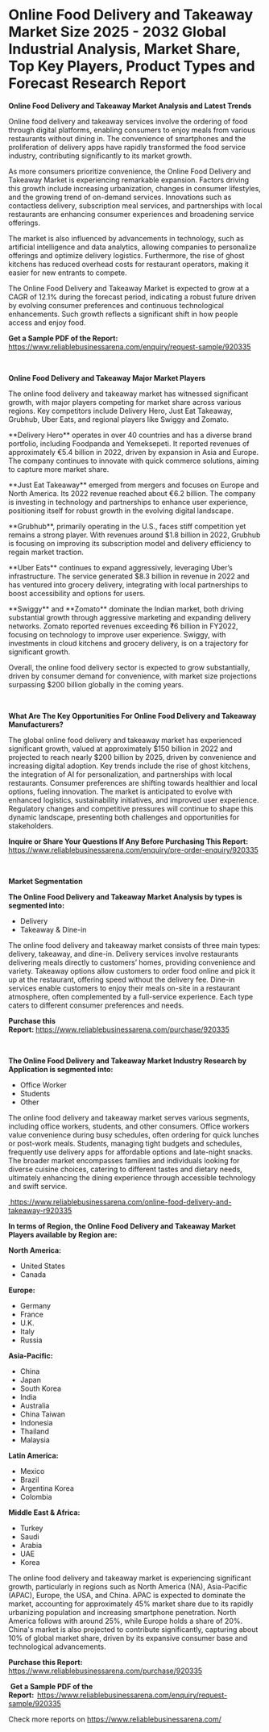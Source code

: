 <p><h1>Online Food Delivery and Takeaway Market Size 2025 - 2032 Global Industrial Analysis, Market Share, Top Key Players, Product Types and Forecast Research Report</h1></p><p><strong>Online Food Delivery and Takeaway Market Analysis and Latest Trends</strong></p>
<p><p>Online food delivery and takeaway services involve the ordering of food through digital platforms, enabling consumers to enjoy meals from various restaurants without dining in. The convenience of smartphones and the proliferation of delivery apps have rapidly transformed the food service industry, contributing significantly to its market growth.</p><p>As more consumers prioritize convenience, the Online Food Delivery and Takeaway Market is experiencing remarkable expansion. Factors driving this growth include increasing urbanization, changes in consumer lifestyles, and the growing trend of on-demand services. Innovations such as contactless delivery, subscription meal services, and partnerships with local restaurants are enhancing consumer experiences and broadening service offerings.</p><p>The market is also influenced by advancements in technology, such as artificial intelligence and data analytics, allowing companies to personalize offerings and optimize delivery logistics. Furthermore, the rise of ghost kitchens has reduced overhead costs for restaurant operators, making it easier for new entrants to compete.</p><p>The Online Food Delivery and Takeaway Market is expected to grow at a CAGR of 12.1% during the forecast period, indicating a robust future driven by evolving consumer preferences and continuous technological enhancements. Such growth reflects a significant shift in how people access and enjoy food.</p></p>
<p><strong>Get a Sample PDF of the Report:&nbsp;</strong> <a href="https://www.reliablebusinessarena.com/enquiry/request-sample/920335?utm_campaign=2630&utm_medium=2&utm_source=Github&utm_content=ia&utm_term=07032025&utm_id=online-food-delivery-and-takeaway">https://www.reliablebusinessarena.com/enquiry/request-sample/920335</a></p>
<p>&nbsp;</p>
<p><strong>Online Food Delivery and Takeaway Major Market Players</strong></p>
<p><p>The online food delivery and takeaway market has witnessed significant growth, with major players competing for market share across various regions. Key competitors include Delivery Hero, Just Eat Takeaway, Grubhub, Uber Eats, and regional players like Swiggy and Zomato.</p><p>**Delivery Hero** operates in over 40 countries and has a diverse brand portfolio, including Foodpanda and Yemeksepeti. It reported revenues of approximately €5.4 billion in 2022, driven by expansion in Asia and Europe. The company continues to innovate with quick commerce solutions, aiming to capture more market share.</p><p>**Just Eat Takeaway** emerged from mergers and focuses on Europe and North America. Its 2022 revenue reached about €6.2 billion. The company is investing in technology and partnerships to enhance user experience, positioning itself for robust growth in the evolving digital landscape.</p><p>**Grubhub**, primarily operating in the U.S., faces stiff competition yet remains a strong player. With revenues around $1.8 billion in 2022, Grubhub is focusing on improving its subscription model and delivery efficiency to regain market traction.</p><p>**Uber Eats** continues to expand aggressively, leveraging Uber’s infrastructure. The service generated $8.3 billion in revenue in 2022 and has ventured into grocery delivery, integrating with local partnerships to boost accessibility and options for users.</p><p>**Swiggy** and **Zomato** dominate the Indian market, both driving substantial growth through aggressive marketing and expanding delivery networks. Zomato reported revenues exceeding ₹6 billion in FY2022, focusing on technology to improve user experience. Swiggy, with investments in cloud kitchens and grocery delivery, is on a trajectory for significant growth.</p><p>Overall, the online food delivery sector is expected to grow substantially, driven by consumer demand for convenience, with market size projections surpassing $200 billion globally in the coming years.</p></p>
<p>&nbsp;</p>
<p><strong>What Are The Key Opportunities For Online Food Delivery and Takeaway Manufacturers?</strong></p>
<p><p>The global online food delivery and takeaway market has experienced significant growth, valued at approximately $150 billion in 2022 and projected to reach nearly $200 billion by 2025, driven by convenience and increasing digital adoption. Key trends include the rise of ghost kitchens, the integration of AI for personalization, and partnerships with local restaurants. Consumer preferences are shifting towards healthier and local options, fueling innovation. The market is anticipated to evolve with enhanced logistics, sustainability initiatives, and improved user experience. Regulatory changes and competitive pressures will continue to shape this dynamic landscape, presenting both challenges and opportunities for stakeholders.</p></p>
<p><strong>Inquire or Share Your Questions If Any Before Purchasing This Report:</strong> <a href="https://www.reliablebusinessarena.com/enquiry/pre-order-enquiry/920335?utm_campaign=2630&utm_medium=2&utm_source=Github&utm_content=ia&utm_term=07032025&utm_id=online-food-delivery-and-takeaway">https://www.reliablebusinessarena.com/enquiry/pre-order-enquiry/920335</a></p>
<p>&nbsp;</p>
<p><strong>Market Segmentation</strong></p>
<p><strong>The Online Food Delivery and Takeaway Market Analysis by types is segmented into:</strong></p>
<p><ul><li>Delivery</li><li>Takeaway & Dine-in</li></ul></p>
<p><p>The online food delivery and takeaway market consists of three main types: delivery, takeaway, and dine-in. Delivery services involve restaurants delivering meals directly to customers’ homes, providing convenience and variety. Takeaway options allow customers to order food online and pick it up at the restaurant, offering speed without the delivery fee. Dine-in services enable customers to enjoy their meals on-site in a restaurant atmosphere, often complemented by a full-service experience. Each type caters to different consumer preferences and needs.</p></p>
<p><strong>Purchase this Report:&nbsp;</strong><a href="https://www.reliablebusinessarena.com/purchase/920335?utm_campaign=2630&utm_medium=2&utm_source=Github&utm_content=ia&utm_term=07032025&utm_id=online-food-delivery-and-takeaway">https://www.reliablebusinessarena.com/purchase/920335</a></p>
<p>&nbsp;</p>
<p><strong>The Online Food Delivery and Takeaway Market Industry Research by Application is segmented into:</strong></p>
<p><ul><li>Office Worker</li><li>Students</li><li>Other</li></ul></p>
<p><p>The online food delivery and takeaway market serves various segments, including office workers, students, and other consumers. Office workers value convenience during busy schedules, often ordering for quick lunches or post-work meals. Students, managing tight budgets and schedules, frequently use delivery apps for affordable options and late-night snacks. The broader market encompasses families and individuals looking for diverse cuisine choices, catering to different tastes and dietary needs, ultimately enhancing the dining experience through accessible technology and swift service.</p></p>
<p><a href="https://www.reliablebusinessarena.com/online-food-delivery-and-takeaway-r920335?utm_campaign=2630&utm_medium=2&utm_source=Github&utm_content=ia&utm_term=07032025&utm_id=online-food-delivery-and-takeaway">&nbsp;https://www.reliablebusinessarena.com/online-food-delivery-and-takeaway-r920335</a></p>
<p><strong>In terms of Region, the Online Food Delivery and Takeaway Market Players available by Region are:</strong></p>
<p>
    <p> <strong> North America: </strong>
        <ul>
            <li>United States</li>
            <li>Canada</li>
        </ul>
        </p> 
    <p> <strong> Europe: </strong>
        <ul>
            <li>Germany</li>
            <li>France</li>
            <li>U.K.</li>
            <li>Italy</li>
            <li>Russia</li>
        </ul>
        </p> 
    <p> <strong> Asia-Pacific: </strong>
        <ul>
            <li>China</li>
            <li>Japan</li>
            <li>South Korea</li>
            <li>India</li>
            <li>Australia</li>
            <li>China Taiwan</li>
            <li>Indonesia</li>
            <li>Thailand</li>
            <li>Malaysia</li>
        </ul>
        </p> 
    <p> <strong> Latin America: </strong>
        <ul>
            <li>Mexico</li>
            <li>Brazil</li>
            <li>Argentina Korea</li>
            <li>Colombia</li>
        </ul>
        </p> 
    <p> <strong> Middle East & Africa: </strong>
        <ul>
            <li>Turkey</li>
            <li>Saudi</li>
            <li>Arabia</li>
            <li>UAE</li>
            <li>Korea</li>
        </ul>
    </p>
    </p>
<p><p>The online food delivery and takeaway market is experiencing significant growth, particularly in regions such as North America (NA), Asia-Pacific (APAC), Europe, the USA, and China. APAC is expected to dominate the market, accounting for approximately 45% market share due to its rapidly urbanizing population and increasing smartphone penetration. North America follows with around 25%, while Europe holds a share of 20%. China's market is also projected to contribute significantly, capturing about 10% of global market share, driven by its expansive consumer base and technological advancements.</p></p>
<p><strong>Purchase this Report: </strong><a href="https://www.reliablebusinessarena.com/purchase/920335?utm_campaign=2630&utm_medium=2&utm_source=Github&utm_content=ia&utm_term=07032025&utm_id=online-food-delivery-and-takeaway">https://www.reliablebusinessarena.com/purchase/920335</a></p>
<p>&nbsp;<strong>Get a Sample PDF of the Report:&nbsp;&nbsp;</strong><a href="https://www.reliablebusinessarena.com/enquiry/request-sample/920335?utm_campaign=2630&utm_medium=2&utm_source=Github&utm_content=ia&utm_term=07032025&utm_id=online-food-delivery-and-takeaway">https://www.reliablebusinessarena.com/enquiry/request-sample/920335</a></p>
<p><strong></strong></p>
<p>Check more reports on <a href="https://www.reliablebusinessarena.com/?utm_campaign=2630&utm_medium=2&utm_source=Github&utm_content=ia&utm_term=07032025&utm_id=online-food-delivery-and-takeaway">https://www.reliablebusinessarena.com/</a></p>